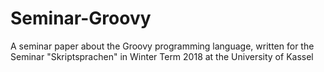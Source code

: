 # Seminar-Groovy

A seminar paper about the Groovy programming language, written for the Seminar "Skriptsprachen" in Winter Term 2018 at the University of Kassel
